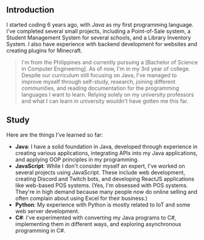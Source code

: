## Introduction

I started coding 6 years ago, with *Java* as my first programming language. I've completed several small projects, including a Point-of-Sale system, a Student Management System for several schools, and a Library Inventory System. I also have experience with backend development for websites and creating plugins for Minecraft.

> I'm from the Philippines and currently pursuing a [Bachelor of Science in Computer Engineering]. As of now, I'm in my 3rd year of college. Despite our curriculum still focusing on Java, I've managed to improve myself through self-study, research, joining different communities, and reading documentation for the programming languages I want to learn. Relying solely on my university professors and what I can learn in university wouldn't have gotten me this far.

## Study

Here are the things I've learned so far:

- **Java**: I have a solid foundation in Java, developed through experience in creating various applications, integrating APIs into my Java applications, and applying OOP principles in my programming.
- **JavaScript**: While I don't consider myself an expert, I've worked on several projects using JavaScript. These include web development, creating Discord and Twitch bots, and developing ReactJS applications like web-based POS systems. (Yes, I'm obsessed with POS systems. They're in high demand because many people now do online selling and often complain about using Excel for their business.)
- **Python**: My experience with Python is mostly related to IoT and some web server development.
- **C#**: I've experimented with converting my Java programs to C#, implementing them in different ways, and exploring asynchronous programming in C#.
